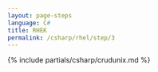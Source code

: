 ```yaml
---
layout: page-steps
language: C#
title: RHEK
permalink: /csharp/rhel/step/3
---
```


{% include partials/csharp/crudunix.md %}

